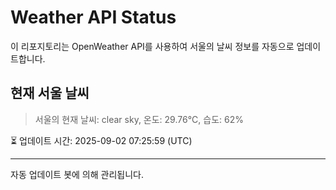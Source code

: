 
# Weather API Status

이 리포지토리는 OpenWeather API를 사용하여 서울의 날씨 정보를 자동으로 업데이트합니다.

## 현재 서울 날씨
> 서울의 현재 날씨: clear sky, 온도: 29.76°C, 습도: 62%

⏳ 업데이트 시간: 2025-09-02 07:25:59 (UTC)

---
자동 업데이트 봇에 의해 관리됩니다.
